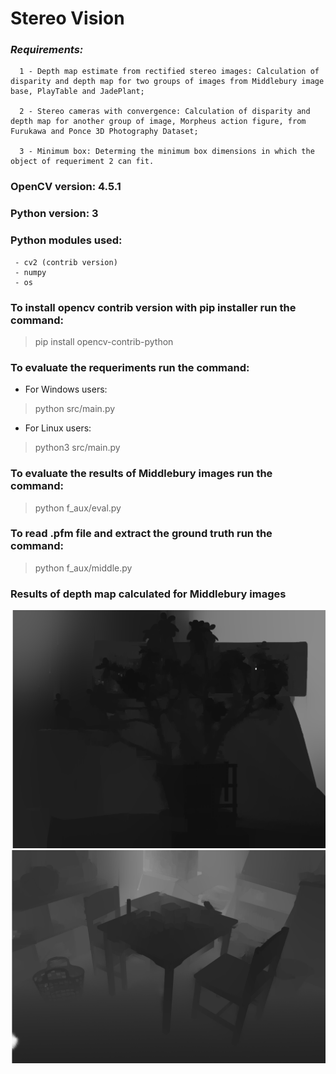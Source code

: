 # Stereo Vision

### *Requirements:*
      1 - Depth map estimate from rectified stereo images: Calculation of disparity and depth map for two groups of images from Middlebury image base, PlayTable and JadePlant;

      2 - Stereo cameras with convergence: Calculation of disparity and depth map for another group of image, Morpheus action figure, from Furukawa and Ponce 3D Photography Dataset;

      3 - Minimum box: Determing the minimum box dimensions in which the object of requeriment 2 can fit.

### OpenCV version: 4.5.1
### Python version: 3

### Python modules used:
     - cv2 (contrib version) 
     - numpy  
     - os

### To install opencv contrib version with pip installer run the command:
>pip install opencv-contrib-python

### To evaluate the requeriments run the command:
- For Windows users:
>python src/main.py
- For Linux users:
>python3 src/main.py

### To evaluate the results of Middlebury images run the command:
>python f_aux/eval.py

### To read .pfm file and extract the ground truth run the command:
>python f_aux/middle.py

### Results of depth map calculated for Middlebury images
![alt text](data/Middlebury/Jadeplant-perfect/profundidade.png)
![alt text](data/Middlebury/Playtable-perfect/profundidade.png)